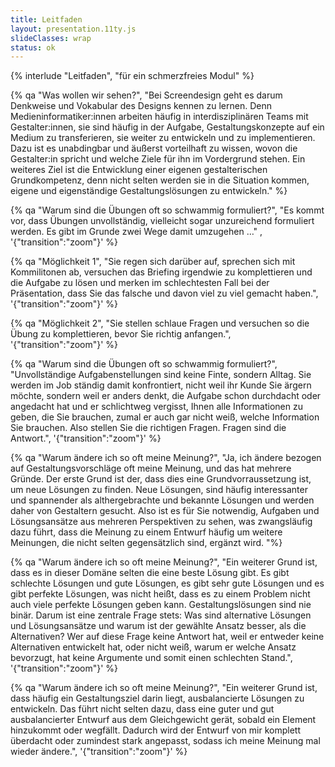 ```yaml
---
title: Leitfaden
layout: presentation.11ty.js
slideClasses: wrap
status: ok
---
```


{% interlude "Leitfaden", "für ein schmerzfreies Modul" %}

{% qa "Was wollen wir sehen?", "Bei Screendesign geht es darum Denkweise und Vokabular des Designs kennen zu lernen. Denn Medieninformatiker:innen arbeiten häufig in interdisziplinären Teams mit Gestalter:innen, sie sind häufig in der Aufgabe, Gestaltungskonzepte auf ein Medium zu transferieren, sie weiter zu entwickeln und zu implementieren. Dazu ist es unabdingbar und äußerst vorteilhaft zu wissen, wovon die Gestalter:in spricht und welche Ziele für ihn im Vordergrund stehen. Ein weiteres Ziel ist die Entwicklung einer eigenen gestalterischen Grundkompetenz, denn nicht selten werden sie in die Situation kommen, eigene und eigenständige Gestaltungslösungen zu entwickeln." %}

{% qa "Warum sind die Übungen oft so schwammig formuliert?", "Es kommt vor, dass Übungen unvollständig, vielleicht sogar unzureichend formuliert werden. Es gibt im Grunde zwei Wege damit umzugehen …" , '{"transition":"zoom"}' %}

{% qa "Möglichkeit 1", "Sie regen sich darüber auf, sprechen sich mit Kommilitonen ab, versuchen das Briefing irgendwie zu komplettieren und die Aufgabe zu lösen und merken im schlechtesten Fall bei der Präsentation, dass Sie das falsche und davon viel zu viel gemacht haben.", '{"transition":"zoom"}' %}

{% qa "Möglichkeit 2", "Sie stellen schlaue Fragen und versuchen so die Übung zu komplettieren, bevor Sie richtig anfangen.", '{"transition":"zoom"}' %}

{% qa "Warum sind die Übungen oft so schwammig formuliert?", "Unvollständige Aufgabenstellungen sind keine Finte, sondern Alltag. Sie werden im Job ständig damit konfrontiert, nicht weil ihr Kunde Sie ärgern möchte, sondern weil er anders denkt, die Aufgabe schon durchdacht oder angedacht hat und er schlichtweg vergisst, Ihnen alle Informationen zu geben, die Sie brauchen, zumal er auch gar nicht weiß, welche Information Sie brauchen. Also stellen Sie die richtigen Fragen. Fragen sind die Antwort.", '{"transition":"zoom"}' %}

{% qa "Warum ändere ich so oft meine Meinung?", "Ja, ich ändere bezogen auf Gestaltungsvorschläge oft meine Meinung, und das hat mehrere Gründe. Der erste Grund ist der, dass dies eine Grundvorraussetzung ist, um neue Lösungen zu finden. Neue Lösungen, sind häufig interessanter und spannender als althergebrachte und bekannte Lösungen und werden daher von Gestaltern gesucht. Also ist es für Sie notwendig, Aufgaben und Lösungsansätze aus mehreren Perspektiven zu sehen, was zwangsläufig dazu führt, dass die Meinung zu einem Entwurf häufig um weitere Meinungen, die nicht selten gegensätzlich sind, ergänzt wird. "%}

{% qa "Warum ändere ich so oft meine Meinung?", "Ein weiterer Grund ist, dass es in dieser Domäne selten die eine beste Lösung gibt. Es gibt schlechte Lösungen und gute Lösungen, es gibt sehr gute Lösungen und es gibt perfekte Lösungen, was nicht heißt, dass es zu einem Problem nicht auch viele perfekte Lösungen geben kann. Gestaltungslösungen sind nie binär. Darum ist eine zentrale Frage stets: Was sind alternative Lösungen und Lösungsansätze und warum ist der gewählte Ansatz besser, als die Alternativen? Wer auf diese Frage keine Antwort hat, weil er entweder keine Alternativen entwickelt hat, oder nicht weiß, warum er welche Ansatz bevorzugt, hat keine Argumente und somit einen schlechten Stand.", '{"transition":"zoom"}'  %}

{% qa "Warum ändere ich so oft meine Meinung?", "Ein weiterer Grund ist, dass häufig ein Gestaltungsziel darin liegt, ausbalancierte Lösungen zu entwickeln. Das führt nicht selten dazu, dass eine guter und gut ausbalancierter Entwurf aus dem Gleichgewicht gerät, sobald ein Element hinzukommt oder wegfällt. Dadurch wird der Entwurf von mir komplett überdacht oder zumindest stark angepasst, sodass ich meine Meinung mal wieder ändere.", '{"transition":"zoom"}'  %}
